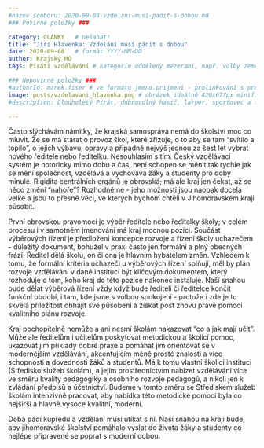 ```yaml
---
#název souboru: 2020-09-08-vzdelani-musi-padit-s-dobou.md
### Povinné položky ###

category: CLANKY   # nešahat!
title: "Jiří Hlavenka: Vzdělání musí pádit s dobou" 
date: 2020-09-08   # formát YYYY-MM-DD
author: Krajský MO
tags: Piráti vzdělávání # kategorie odděleny mezerami, např. volby zemědělství životní-prostředí piráti (viz https://jihomoravsky.pirati.cz/tags/)

### Nepovinné položky ###
#authorId: marek.fiser # ve formátu jmeno.prijmeni - prolinkování s profilem přes uid 
image: posts/vzdelavani_hlavenka.png # obrázek ideálně 420x677px minifikovaný přes https://tinypng.com/
#description: Dlouholetý Pirát, dobrovolný hasič, larper, sportovec a fanda 3D tisku stojí v čele jihomoravské pirátské kandidátky. S čím vede Piráty na kraj?

---
```


Často slýchávám námitky, že krajská samospráva nemá do školství moc co mluvit. Že se má starat o provoz škol, které zřizuje, o to aby se tam “svítilo a topilo”, o jejich výbavu, opravy a případně nejvýš jednou za šest let vybrat nového ředitele nebo ředitelku. Nesouhlasím s tím. Český vzdělávací systém je notoricky mimo dobu a čas, není schopen se měnit tak rychle jak se mění společnost, vzdělává a vychovává žáky a studenty pro doby minulé. Rigidita centrálních orgánů je obrovská; má ale kraj jen čekat, až se něco změní “nahoře”? Rozhodně ne - jeho možnosti jsou naopak docela velké a jsou to přesně věci, ve kterých bychom chtěli v Jihomoravském kraji působit.

První obrovskou pravomocí je výběr ředitele nebo ředitelky školy; v celém procesu i v samotném jmenování má kraj mocnou pozici. Součást výběrových řízení je předložení koncepce rozvoje a řízení školy uchazečem - důležitý dokument, bohužel v praxi často jen formální a plný obecných frází. Ředitel dělá školu, on či ona je hlavním hybatelem změn. Vzhledem k tomu, že formální kritéria uchazeči u výběrových řízení splňují, měl by plán rozvoje vzdělávání v dané instituci být klíčovým dokumentem, který rozhoduje o tom, koho kraj do této pozice nakonec instaluje. Naší snahou bude dělat výběrová řízení vždy když bude řediteli či ředitelce končit funkční období, i tam, kde jsme s volbou spokojeni - protože i zde je to skvělá příležitost obhájit své působení a získat post znovu právě pomocí kvalitního plánu rozvoje.

Kraj pochopitelně nemůže a ani nesmí školám nakazovat “co a jak mají učit”. Může ale ředitelům i učitelům poskytovat metodickou a školicí pomoc, ukazovat jim příklady dobré praxe a pomáhat jim orientovat se v modernějším vzdělávání, akcentujícím méně prosté znalosti a více schopnosti a dovednosti žáků a studentů. Má k tomu vlastní školicí instituci (Středisko služeb školám), a jejím prostřednictvím nabízet vzdělávání více ve směru kvality pedagogiky a osobního rozvoje pedagogů, a nikoli jen k zvládání předpisů a účetnictví. Budeme v tomto směru se Střediskem služeb školám intenzivně pracovat, aby nabídka této metodické pomoci byla co nejširší a hlavně vysoce kvalitní, moderní.

Doba pádí kupředu a vzdělání musí utíkat s ní. Naší snahou na kraji bude, aby jihomoravské školství pomáhalo vyslat do života žáky a studenty co nejlépe připravené se poprat s moderní dobou. 
